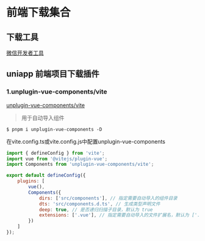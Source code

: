 # 前端下载集合

## 下载工具

[微信开发者工具](https://developers.weixin.qq.com/miniprogram/dev/devtools/download.html)

## uniapp 前端项目下载插件

### 1.unplugin-vue-components/vite
[unplugin-vue-components/vite]("https://npmmirror.com/package/unplugin-vue-components/vite")
> 用于自动导入组件

```shell
$ pnpm i unplugin-vue-components -D
```

在vite.config.ts或vite.config.js中配置unplugin-vue-components
```js
import { defineConfig } from 'vite';
import vue from '@vitejs/plugin-vue';
import Components from 'unplugin-vue-components/vite';

export default defineConfig({
    plugins: [
        vue(),
        Components({
            dirs: ['src/components'], // 指定需要自动导入的组件目录
            dts: 'src/components.d.ts', // 生成类型声明文件
            deep: true, // 是否递归扫描子目录，默认为 true
            extensions: ['.vue'], // 指定需要自动导入的文件扩展名，默认为 ['.vue']
        })
    ]
});
```